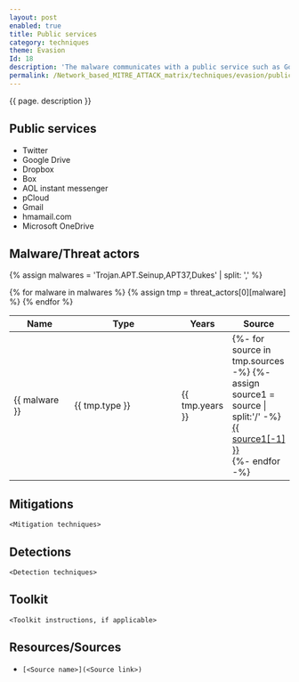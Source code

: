 ```yaml
---
layout: post
enabled: true
title: Public services
category: techniques
theme: Evasion
Id: 18
description: 'The malware communicates with a public service such as Google or Dropbox. These services can be used for the staging of malware or C2 communication.'
permalink: /Network_based_MITRE_ATTACK_matrix/techniques/evasion/public_services
---
```

{{ page. description }}


## Public services

* Twitter
* Google Drive
* Dropbox
* Box
* AOL instant messenger
* pCloud
* Gmail
* hmamail.com
* Microsoft OneDrive

## Malware/Threat actors

{% assign malwares = 'Trojan.APT.Seinup,APT37,Dukes' | split: ',' %}

<div class="threat-actor-table">
<table>
    <colgroup>
        <col width="30%" />
        <col width="70%" />
    </colgroup>
    <thead>
        <tr class="header">
            <th>Name</th>
            <th>Type</th>
            <th>Years</th>
            <th>Source</th>
        </tr>
    </thead>
    <tbody>
        {% for malware in malwares %}
        <tr>
        {% assign tmp = threat_actors[0][malware] %}
            <td markdown="span">{{ malware }}</td>
            <td markdown="span">{{ tmp.type }}</td>
            <td markdown="span">{{ tmp.years }}</td>
            <td markdown="span">
                {%- for source in tmp.sources -%}
                    {%- assign source1 = source | split:'/' -%}
                    <a href="{{ source }}">{{ source1[-1] }}</a><br>
                {%- endfor -%}
            </td>
        </tr>
        {% endfor %}
    </tbody>
</table>
</div>

## Mitigations

`<Mitigation techniques>`

## Detections

`<Detection techniques>`

## Toolkit

`<Toolkit instructions, if applicable>`

## Resources/Sources

* `[<Source name>](<Source link>)`
